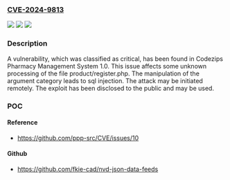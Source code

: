### [CVE-2024-9813](https://cve.mitre.org/cgi-bin/cvename.cgi?name=CVE-2024-9813)
![](https://img.shields.io/static/v1?label=Product&message=Pharmacy%20Management%20System&color=blue)
![](https://img.shields.io/static/v1?label=Version&message=%3D%201.0%20&color=brighgreen)
![](https://img.shields.io/static/v1?label=Vulnerability&message=SQL%20Injection&color=brighgreen)

### Description

A vulnerability, which was classified as critical, has been found in Codezips Pharmacy Management System 1.0. This issue affects some unknown processing of the file product/register.php. The manipulation of the argument category leads to sql injection. The attack may be initiated remotely. The exploit has been disclosed to the public and may be used.

### POC

#### Reference
- https://github.com/ppp-src/CVE/issues/10

#### Github
- https://github.com/fkie-cad/nvd-json-data-feeds

